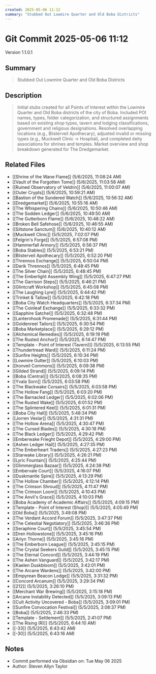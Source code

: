 ```yaml
---
created: 2025-05-06 11:12
summary: "Stubbed Out Lowmire Quarter and Old Boba Districts"
---
```


# Git Commit 2025-05-06 11:12

Version 1.1.0.1

## Summary
> Stubbed Out Lowmire Quarter and Old Boba Districts

## Description
> Initial stubs created for all Points of Interest within the Lowmire Quarter and Old Boba districts of the city of Boba. Included POI names, types, folder categorization, and structured assignments based on existing shop types, tavern and lodging classifications, government and religious designations. Resolved overlapping locations (e.g., Blisterveil Apothecary), adjusted invalid or missing types (e.g., Muckwell Clinic → Hospital), and completed deity associations for shrines and temples. Market overview and shop breakdown generated for The Dredgemarket.

## Related Files
- [[Shrine of the Wane Flame]] (5/6/2025, 11:08:24 AM)
- [[Vault of the Forgotten Tome]] (5/6/2025, 11:03:58 AM)
- [[Ruined Observatory of Veldrin]] (5/6/2025, 11:00:07 AM)
- [[Outer Crypts]] (5/6/2025, 10:59:21 AM)
- [[Bastion of the Sundered Watch]] (5/6/2025, 10:56:32 AM)
- [[Dredgemarket]] (5/6/2025, 10:55:16 AM)
- [[The Whispering Chains]] (5/6/2025, 10:50:46 AM)
- [[The Sodden Ledger]] (5/6/2025, 10:49:50 AM)
- [[The Gutterborn Flame]] (5/6/2025, 10:48:22 AM)
- [[Broken Bell Safehose]] (5/6/2025, 10:46:55 AM)
- [[Siltstone Sanctum]] (5/6/2025, 10:40:12 AM)
- [[Muckwell Clinic]] (5/5/2025, 7:02:07 PM)
- [[Felgrin's Forge]] (5/5/2025, 6:57:08 PM)
- [[Hammerfall Armory]] (5/5/2025, 6:56:37 PM)
- [[Boba Stables]] (5/5/2025, 6:53:21 PM)
- [[Blisterveil Apothecary]] (5/5/2025, 6:52:20 PM)
- [[Thrennos Exchange]] (5/5/2025, 6:50:04 PM)
- [[Darik Thrennos]] (5/5/2025, 6:48:45 PM)
- [[The Silver Chain]] (5/5/2025, 6:48:45 PM)
- [[The  Emberlight Assembly Wing]] (5/5/2025, 6:47:27 PM)
- [[The Garrison Steps]] (5/5/2025, 6:46:21 PM)
- [[Glintcraft Workshop]] (5/5/2025, 6:45:08 PM)
- [[The Laughing Lyre]] (5/5/2025, 6:44:42 PM)
- [[Trinket & Tallow]] (5/5/2025, 6:42:18 PM)
- [[Boba City Watch Headquarters]] (5/5/2025, 6:37:34 PM)
- [[The Coinleaf Exchange]] (5/5/2025, 6:33:32 PM)
- [[Sapphire Satchel]] (5/5/2025, 6:32:48 PM)
- [[Lanternhook Promenade]] (5/5/2025, 6:31:44 PM)
- [[Goldenreel Tailors]] (5/5/2025, 6:30:54 PM)
- [[Boba Marketplace]] (5/5/2025, 6:29:12 PM)
- [[Alchemical Remedies]] (5/5/2025, 6:19:19 PM)
- [[The Rusted Anchor]] (5/5/2025, 6:14:47 PM)
- [[Template - Point of Interest (Tavern)]] (5/5/2025, 6:13:55 PM)
- [[Thundertread Ward]] (5/5/2025, 6:11:24 PM)
- [[Sunfire Heights]] (5/5/2025, 6:10:34 PM)
- [[Lowmire Gutter]] (5/5/2025, 6:10:03 PM)
- [[Ironveil Commons]] (5/5/2025, 6:09:38 PM)
- [[Gilded Strand]] (5/5/2025, 6:09:14 PM)
- [[Boba (Central)]] (5/5/2025, 6:08:35 PM)
- [[Yvala Sorn]] (5/5/2025, 6:03:58 PM)
- [[The Blackwake Corsairs]] (5/5/2025, 6:03:58 PM)
- [[The Hollow Fang]] (5/5/2025, 6:03:20 PM)
- [[The Barnacled Ledger]] (5/5/2025, 6:02:06 PM)
- [[The Rusted Wake]] (5/5/2025, 6:01:52 PM)
- [[The Splintered Keel]] (5/5/2025, 6:01:31 PM)
- [[Boba City Hall]] (5/5/2025, 5:48:34 PM)
- [[Jorren Vexlar]] (5/5/2025, 4:31:31 PM)
- [[The Hollow Arena]] (5/5/2025, 4:30:47 PM)
- [[The Cursed Blades]] (5/5/2025, 4:30:18 PM)
- [[The Black Ledger]] (5/5/2025, 4:29:42 PM)
- [[Emberwake Frieght Depot]] (5/5/2025, 4:29:00 PM)
- [[Ashen Ledger Hall]] (5/5/2025, 4:27:35 PM)
- [[The Emberheart Traders]] (5/5/2025, 4:27:23 PM)
- [[Starwake Library]] (5/5/2025, 4:26:21 PM)
- [[Lyric Fountain]] (5/5/2025, 4:25:44 PM)
- [[Glimmerglass Bazaar]] (5/5/2025, 4:24:38 PM)
- [[Embervale Court]] (5/5/2025, 4:16:07 PM)
- [[Duskmantle Spire]] (5/5/2025, 4:13:29 PM)
- [[The Hollow Chamber]] (5/5/2025, 4:12:14 PM)
- [[The Crimson Shroud]] (5/5/2025, 4:11:47 PM)
- [[The Crimson Loom]] (5/5/2025, 4:10:43 PM)
- [[The Anvil's Grace]] (5/5/2025, 4:10:03 PM)
- [[Boba Academy of Academic Affairs]] (5/5/2025, 4:09:15 PM)
- [[Template - Point of Interest (Shop)]] (5/5/2025, 4:05:49 PM)
- [[Old Boba]] (5/5/2025, 3:49:08 PM)
- [[The Verdant Accord Forum]] (5/5/2025, 3:47:37 PM)
- [[The Celestial Negotiatory]] (5/5/2025, 3:46:36 PM)
- [[Seraphine Court]] (5/5/2025, 3:45:54 PM)
- [[Dren Hollowstone]] (5/5/2025, 3:45:16 PM)
- [[Arlyn Thorne]] (5/5/2025, 3:45:16 PM)
- [[The Emberborn League]] (5/5/2025, 3:45:15 PM)
- [[The Crystal Seekers Guild]] (5/5/2025, 3:45:15 PM)
- [[The Eternal Concord]] (5/5/2025, 3:44:19 PM)
- [[The Ashen Vanguard]] (5/5/2025, 3:42:17 PM)
- [[Kaelen Duskbloom]] (5/5/2025, 3:42:01 PM)
- [[The Arcane Wardens]] (5/5/2025, 3:42:00 PM)
- [[Empyrean Beacon Lodge]] (5/5/2025, 3:31:32 PM)
- [[Concord Arcanum]] (5/5/2025, 3:29:34 PM)
- [[212]] (5/5/2025, 3:26:10 PM)
- [[Merchant War Brewing]] (5/5/2025, 3:15:18 PM)
- [[Arcane Instability Detected]] (5/5/2025, 3:09:13 PM)
- [[Cult Activity Uncovered - Boba]] (5/5/2025, 3:09:01 PM)
- [[Sunfire Convocation Festival]] (5/5/2025, 3:08:37 PM)
- [[Boba]] (5/5/2025, 2:46:33 PM)
- [[Template - Settlement]] (5/5/2025, 2:41:07 PM)
- [[The Rising (R)]] (5/5/2025, 6:44:10 AM)
- [[-33]] (5/5/2025, 6:43:42 AM)
- [[-30]] (5/5/2025, 6:43:16 AM)

## Notes
- Commit performed via Obsidian on: Tue May 06 2025
- Author: Steven Allyn Taylor

